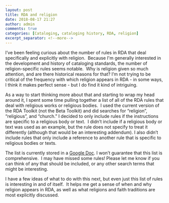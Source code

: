 ```yaml
---
layout: post
title: RDA and religion
date: 2018-08-17 21:27
author: admin
comments: true
categories: [Cataloging, cataloging history, RDA, religion]
excerpt_separator: <!--more-->
---
```

I’ve been feeling curious about the number of rules in RDA that deal specifically and explicitly with religion.  Because I'm generally interested in the development and history of cataloging standards, the number of religion-specific rules seems notable.  Why is religion given so much attention, and are there historical reasons for that? I’m not trying to be critical of the frequency with which religion appears in RDA - in some ways, I think it makes perfect sense - but I do find it kind of intriguing.
<!--more-->

As a way to start thinking more about that and starting to wrap my head around it, I spent some time pulling together a list of all of the RDA rules that deal with religious works or religious bodies.  I used the current version of the RDA Toolkit (not the Beta Toolkit) and did searches for “religion”, “religious”, and “church.” I decided to only include rules if the instructions are specific to a religious body or text.  I didn’t include if a religious body or text was used as an example, but the rule does not specify to treat it differently (although that would be an interesting addendum). I also didn’t include rules that only include a reference to another rule that is specific to religious bodies or texts.

The list is currently stored in a <a href="https://docs.google.com/document/d/18C_yzmhnMV3yJrhscXmjrnuR4aJnSURBLfQ6dvma7FM/edit?usp=sharing">Google Doc</a>. I won’t guarantee that this list is comprehensive.  I may have missed some rules! Please let me know if you can think of any that should be included, or any other search terms that might be interesting.

I have a few ideas of what to do with this next, but even just this list of rules is interesting in and of itself.  It helps me get a sense of when and why religion appears in RDA, as well as what religions and faith traditions are most explicitly discussed.
